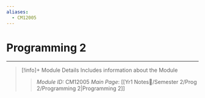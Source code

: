 ```yaml
---
aliases:
  - CM12005
---
```

# Programming 2
---
> [!info]+ Module Details
> Includes information about the Module
> > *Module ID:* CM12005
> > *Main Page*: [[Yr1 Notes📗/Semester 2/Prog 2/Programming 2|Programming 2]]
